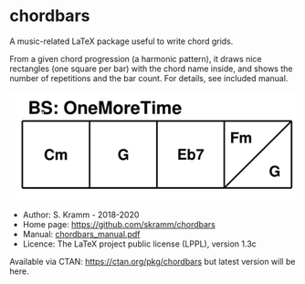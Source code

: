 # chordbars
A music-related LaTeX package useful to write chord grids.

From a given chord progression (a harmonic pattern), it draws nice rectangles (one square per bar) with the chord name inside, and shows the number of repetitions and the bar count.
For details, see included manual.

![One More Time](manual_lst/OneMoreTime.png)

* Author: S. Kramm - 2018-2020
* Home page: https://github.com/skramm/chordbars
* Manual: [chordbars_manual.pdf](chordbars_manual.pdf)
* Licence: The LaTeX project public license (LPPL), version 1.3c


Available via CTAN: https://ctan.org/pkg/chordbars
but latest version will be here.
